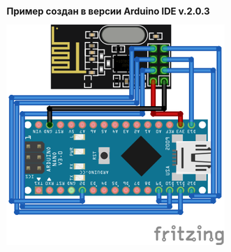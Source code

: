 ## Пример создан в версии Arduino IDE v.2.0.3

<img align="center" width=500 src="https://github.com/MelexinVN/bs_kombo/blob/main/software/examples/arduino_test_slave/arduino%2Bnrf24l01_example_bb.png" />
